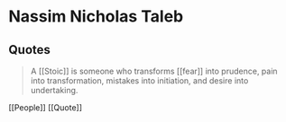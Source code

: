 # Nassim Nicholas Taleb

## Quotes

> A [[Stoic]] is someone who transforms [[fear]] into prudence, pain into transformation, mistakes into initiation, and desire into undertaking.

[[People]] [[Quote]]

